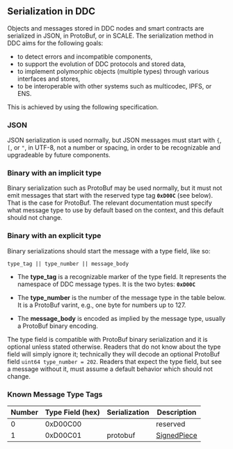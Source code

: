 
## Serialization in DDC

Objects and messages stored in DDC nodes and smart contracts are serialized in JSON, in ProtoBuf,
or in SCALE. The serialization method in DDC aims for the following goals:

* to detect errors and incompatible components,
* to support the evolution of DDC protocols and stored data,
* to implement polymorphic objects (multiple types) through various interfaces and stores,
* to be interoperable with other systems such as multicodec, IPFS, or ENS.

This is achieved by using the following specification.


### JSON

JSON serialization is used normally, but JSON messages must start with `{`, `[`, or `"`, in UTF-8, not a number or spacing, in order to be recognizable and upgradeable by future components.


### Binary with an implicit type

Binary serialization such as ProtoBuf may be used normally, but it must not emit messages that start with the reserved type tag **`0xD00C`** (see below). That is the case for ProtoBuf. The relevant documentation must specify what message type to use by default based on the context, and this default should not change.


### Binary with an explicit type

Binary serializations should start the message with a type field, like so:

    type_tag || type_number || message_body

* The **type_tag** is a recognizable marker of the type field. It represents the namespace of DDC message types. It is the two bytes: **`0xD00C`**

* The **type_number** is the number of the message type in the table below.
  It is a ProtoBuf varint, e.g., one byte for numbers up to 127.

* The **message_body** is encoded as implied by the message type, usually a ProtoBuf binary encoding.

The type field is compatible with ProtoBuf binary serialization and it is optional unless stated otherwise. Readers that do not know about the type field will simply ignore it; technically they will decode an optional ProtoBuf field `uint64 type_number = 202`. Readers that expect the type field, but see a message without it, must assume a default behavior which should not change.


### Known Message Type Tags

Number | Type Field (hex) | Serialization | Description
------ | ---------------- | ------------- | -----------
0      | 0xD00C00         |               | reserved
1      | 0xD00C01         | protobuf      | [SignedPiece](storage/protobuf/signed_piece.proto)

